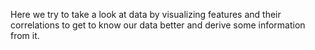 Here we try to take a look at data by visualizing features and their correlations to get to know our data better and derive some information from it.

